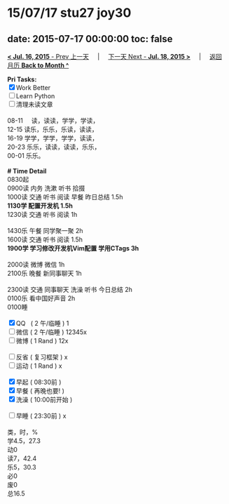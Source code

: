 # 15/07/17 stu27 joy30

date: 2015-07-17 00:00:00
toc: false
---
[**< Jul. 16, 2015** - Prev 上一天](/lifelogs/2015/07/d16.md) &nbsp; &nbsp; | &nbsp; &nbsp; [下一天 Next - **Jul. 18, 2015 >**](/lifelogs/2015/07/d18.md) &nbsp; &nbsp; |  &nbsp; &nbsp; [返回月历 **Back to Month ^**](/lifelogs/2015/07/index.md)
<br/><div><b>Pri Tasks:</b></div><div><input checked="true" type="checkbox"/>Work Better</div><div><input type="checkbox"/>Learn Python</div><div><input type="checkbox"/>清理未读文章</div><div><br/></div><div>08-11     读，读读，学学，学读，</div><div>12-15 读乐，乐乐，乐读，读读，</div><div>16-19 学学，学学，学学，读读，</div><div>20-23 乐乐，读读，读读，乐乐，</div><div>00-01 乐乐。</div><div><br/></div><div><b># Time Detail</b></div><div>0830起</div><div>0900读 内务 洗漱 听书 拾掇</div><div>1000读 交通 听书 阅读 早餐 昨日总结 1.5h</div><div><b>1130学 配置开发机 1.5h</b></div><div>1230读 交通 听书 阅读 1h</div><div><br/></div><div>1430乐 午餐 同学聚一聚 2h</div><div>1600读 交通 听书 阅读 1.5h</div><div><b>1900学 学习修改开发机Vim配置 学用CTags 3h</b></div><div><br/></div><div>2000读 微博 微信 1h</div><div>2100乐 晚餐 新同事聊天 1h</div><div><br/></div><div>2300读 交通 同事聊天 洗澡 听书 今日总结 2h</div><div>0100乐 看中国好声音 2h</div><div>0100睡</div><div><br/></div><div><input checked="true" type="checkbox"/>QQ   ( 2 午/临睡 ) 1</div><div><input type="checkbox"/>微信 ( 2 午/临睡 ) 12345x</div><div><input type="checkbox"/>微博 ( 1 Rand ) 12x</div><div><br/></div><div><input type="checkbox"/>反省 ( 复习框架 ) x</div><div><input type="checkbox"/>运动 ( 1 Rand ) x</div><div><br/></div><div><input checked="true" type="checkbox"/>早起 ( 08:30前 )</div><div><input checked="true" type="checkbox"/>早餐 ( 再晚也要! )</div><div><input checked="true" type="checkbox"/>洗澡 ( 10:00前开始 )</div><div><br/></div><div><input type="checkbox"/>早睡 ( 23:30前 ) x</div><div><br/></div><div>类，时，%</div><div>学4.5，27.3</div><div>动0</div><div>读7，42.4</div><div>乐5，30.3</div><div>必0</div><div>废0</div><div>总16.5</div>
